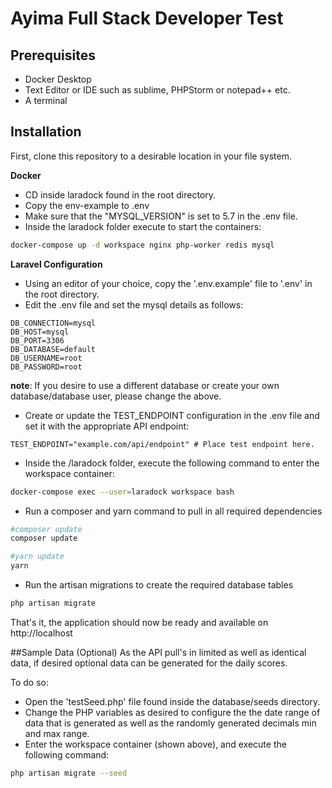 # Ayima Full Stack Developer Test

## Prerequisites
* Docker Desktop
* Text Editor or IDE such as sublime, PHPStorm or notepad++ etc.
* A terminal

## Installation

First, clone this repository to a desirable location in your file system.

**Docker** 
* CD inside laradock found in the root directory.
* Copy the env-example to .env
* Make sure that the "MYSQL_VERSION" is set to 5.7 in the .env file.
* Inside the laradock folder execute to start the containers:
```bash
docker-compose up -d workspace nginx php-worker redis mysql
```

**Laravel Configuration**
* Using an editor of your choice, copy the '.env.example' file to '.env' in the root directory.
* Edit the .env file and set the mysql details as follows:
```dotenv
DB_CONNECTION=mysql
DB_HOST=mysql
DB_PORT=3306
DB_DATABASE=default
DB_USERNAME=root
DB_PASSWORD=root
```

**note**: If you desire to use a different database or create your own database/database user, please change  the above.

* Create or update the TEST_ENDPOINT configuration in the .env file and set it with the appropriate API endpoint:
```dotenv
TEST_ENDPOINT="example.com/api/endpoint" # Place test endpoint here.
```
* Inside the /laradock folder, execute the following command to enter the workspace container:
```bash
docker-compose exec --user=laradock workspace bash
```
* Run a composer and yarn command to pull in all required dependencies
```bash
#composer update
composer update

#yarn update 
yarn
```

* Run the artisan migrations to create the required database tables
```bash
php artisan migrate
```

That's it, the application should now be ready and available on http://localhost

##Sample Data (Optional)
As the API pull's in limited as well as identical data, if desired optional data can be generated for the daily scores.

To do so:
* Open the 'testSeed.php' file found inside the database/seeds directory.
* Change the PHP variables as desired to configure the the date range of data that is generated as well as the randomly generated decimals min and max range.
* Enter the workspace container (shown above), and execute the following command:
```bash
php artisan migrate --seed
```
